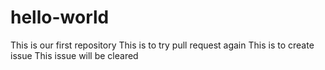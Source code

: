 # hello-world
This is our first repository
This is to try pull request again
This is to create issue
This issue will be cleared
